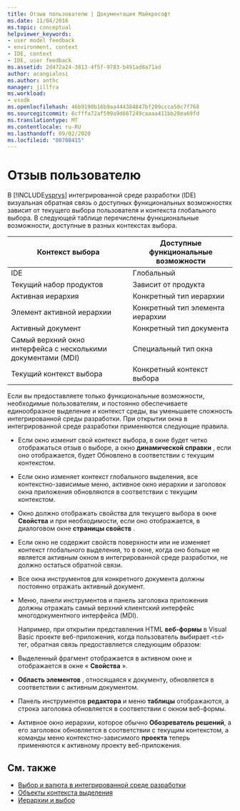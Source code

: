```yaml
---
title: Отзыв пользователю | Документация Майкрософт
ms.date: 11/04/2016
ms.topic: conceptual
helpviewer_keywords:
- user model feedback
- environment, context
- IDE, context
- IDE, user feedback
ms.assetid: 2d472a24-3813-4f5f-9783-b491ad8a71ad
author: acangialosi
ms.author: anthc
manager: jillfra
ms.workload:
- vssdk
ms.openlocfilehash: 46b9190b16b9aa444384847bf209ccca50c7f768
ms.sourcegitcommit: 6cfffa72af599a9d667249caaaa411bb28ea69fd
ms.translationtype: MT
ms.contentlocale: ru-RU
ms.lasthandoff: 09/02/2020
ms.locfileid: "80708415"
---
```

# <a name="feedback-to-the-user"></a>Отзыв пользователю
В [!INCLUDE[vsprvs](../../code-quality/includes/vsprvs_md.md)] интегрированной среде разработки (IDE) визуальная обратная связь о доступных функциональных возможностях зависит от текущего выбора пользователя и контекста глобального выбора. В следующей таблице перечислены функциональные возможности, доступные в разных контекстах выбора.

|Контекст выбора|Доступные функциональные возможности|
|-----------------------|-----------------------------|
|IDE|Глобальный|
|Текущий набор продуктов|Зависит от продукта|
|Активная иерархия|Конкретный тип иерархии|
|Элемент активной иерархии|Конкретный тип элемента иерархии|
|Активный документ|Конкретный тип документа|
|Самый верхний окно интерфейса с несколькими документами (MDI)|Специальный тип окна|
|Текущий контекст выбора|Конкретный контекст выбора|

 Если вы предоставляете только функциональные возможности, необходимые пользователям, и постоянно обеспечиваете единообразное выделение и контекст среды, вы уменьшаете сложность интегрированной среды разработки. При открытии окна в интегрированной среде разработки применяются следующие правила.

- Если окно изменит свой контекст выбора, в окне будет четко отображаться отзыв о выборе, а окно **динамической справки** , если оно отображается, будет Обновлено в соответствии с текущим контекстом.

- Если окно изменяет контекст глобального выделения, все контекстно-зависимые меню, активное окно иерархии и заголовок окна приложения обновляются в соответствии с текущим контекстом.

- Окно должно отображать свойства для текущего выбора в окне **Свойства** и при необходимости, если оно отображается, в диалоговом окне **страницы свойств** .

- Если окно не содержит свойств поверхности или не изменяет контекст глобального выделения, то в окне, когда оно больше не является активным окном в интегрированной среде разработки, не должно остаться обратной связи.

- Все окна инструментов для конкретного документа должны постоянно отражать активный документ.

- Меню, панели инструментов и панель заголовка приложения должны отражать самый верхний клиентский интерфейс многодокументного интерфейса (MDI).

  Например, при открытии представления HTML **веб-формы** в Visual Basic проекте веб-приложения, когда пользователь выбирает `<td>` тег, обратная связь предоставляется следующим образом:

- Выделенный фрагмент отображается в активном окне и отображается в окне « **Свойства** ».

- **Область элементов** , относящаяся к документу, обновляется в соответствии с активным документом.

- Панель инструментов **редактора** и меню **таблицы** отображаются, а строка заголовка обновляется в соответствии с окном веб-формы.

- Активное окно иерархии, которое обычно **Обозреватель решений**, а его заголовок обновляется в соответствии с текущим контекстом, а команды меню контекстно-зависимого **проекта** теперь применяются к активному проекту веб-приложения.

## <a name="see-also"></a>См. также
- [Выбор и валюта в интегрированной среде разработки](../../extensibility/internals/selection-and-currency-in-the-ide.md)
- [Объекты контекста выделения](../../extensibility/internals/selection-context-objects.md)
- [Иерархии и выбор](../../extensibility/internals/hierarchies-and-selection.md)
